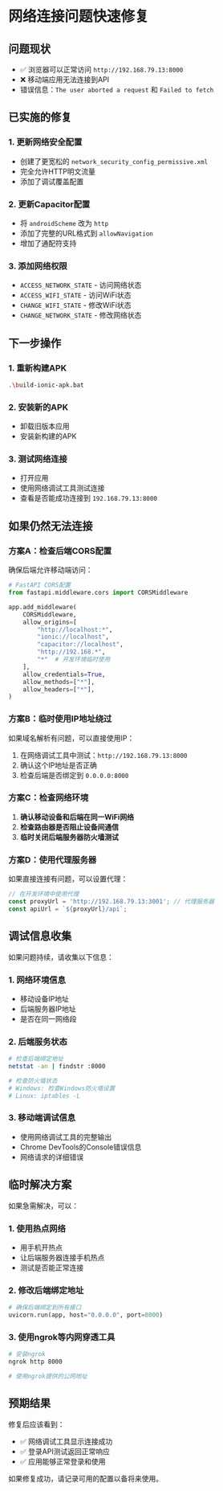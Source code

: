 # 网络连接问题快速修复

## 问题现状
- ✅ 浏览器可以正常访问 `http://192.168.79.13:8000`
- ❌ 移动端应用无法连接到API
- 错误信息：`The user aborted a request` 和 `Failed to fetch`

## 已实施的修复

### 1. 更新网络安全配置
- 创建了更宽松的 `network_security_config_permissive.xml`
- 完全允许HTTP明文流量
- 添加了调试覆盖配置

### 2. 更新Capacitor配置
- 将 `androidScheme` 改为 `http`
- 添加了完整的URL格式到 `allowNavigation`
- 增加了通配符支持

### 3. 添加网络权限
- `ACCESS_NETWORK_STATE` - 访问网络状态
- `ACCESS_WIFI_STATE` - 访问WiFi状态
- `CHANGE_WIFI_STATE` - 修改WiFi状态
- `CHANGE_NETWORK_STATE` - 修改网络状态

## 下一步操作

### 1. 重新构建APK
```bash
.\build-ionic-apk.bat
```

### 2. 安装新的APK
- 卸载旧版本应用
- 安装新构建的APK

### 3. 测试网络连接
- 打开应用
- 使用网络调试工具测试连接
- 查看是否能成功连接到 `192.168.79.13:8000`

## 如果仍然无法连接

### 方案A：检查后端CORS配置
确保后端允许移动端访问：

```python
# FastAPI CORS配置
from fastapi.middleware.cors import CORSMiddleware

app.add_middleware(
    CORSMiddleware,
    allow_origins=[
        "http://localhost:*",
        "ionic://localhost",
        "capacitor://localhost",
        "http://192.168.*",
        "*"  # 开发环境临时使用
    ],
    allow_credentials=True,
    allow_methods=["*"],
    allow_headers=["*"],
)
```

### 方案B：临时使用IP地址绕过
如果域名解析有问题，可以直接使用IP：

1. 在网络调试工具中测试：`http://192.168.79.13:8000`
2. 确认这个IP地址是否正确
3. 检查后端是否绑定到 `0.0.0.0:8000`

### 方案C：检查网络环境
1. **确认移动设备和后端在同一WiFi网络**
2. **检查路由器是否阻止设备间通信**
3. **临时关闭后端服务器防火墙测试**

### 方案D：使用代理服务器
如果直接连接有问题，可以设置代理：

```javascript
// 在开发环境中使用代理
const proxyUrl = 'http://192.168.79.13:3001'; // 代理服务器
const apiUrl = `${proxyUrl}/api`;
```

## 调试信息收集

如果问题持续，请收集以下信息：

### 1. 网络环境信息
- 移动设备IP地址
- 后端服务器IP地址
- 是否在同一网络段

### 2. 后端服务状态
```bash
# 检查后端绑定地址
netstat -an | findstr :8000

# 检查防火墙状态
# Windows: 检查Windows防火墙设置
# Linux: iptables -L
```

### 3. 移动端调试信息
- 使用网络调试工具的完整输出
- Chrome DevTools的Console错误信息
- 网络请求的详细错误

## 临时解决方案

如果急需解决，可以：

### 1. 使用热点网络
- 用手机开热点
- 让后端服务器连接手机热点
- 测试是否能正常连接

### 2. 修改后端绑定地址
```python
# 确保后端绑定到所有接口
uvicorn.run(app, host="0.0.0.0", port=8000)
```

### 3. 使用ngrok等内网穿透工具
```bash
# 安装ngrok
ngrok http 8000

# 使用ngrok提供的公网地址
```

## 预期结果

修复后应该看到：
- ✅ 网络调试工具显示连接成功
- ✅ 登录API测试返回正常响应
- ✅ 应用能够正常登录和使用

如果修复成功，请记录可用的配置以备将来使用。
